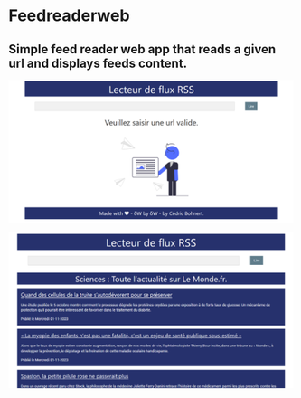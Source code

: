 # Feedreaderweb

## Simple feed reader web app that reads a given url and displays feeds content.


![Home of Feedreaderweb](home_feedreaderweb.png)

![Results of Feedreaderweb](results_feedreaderweb.png)